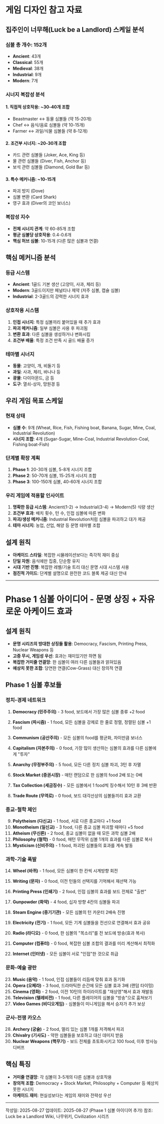# 게임 디자인 참고 자료

## 집주인이 너무해(Luck be a Landlord) 스케일 분석

### 심볼 총 개수: **152개**
- **Ancient**: 43개
- **Classical**: 55개  
- **Medieval**: 38개
- **Industrial**: 9개
- **Modern**: 7개

### 시너지 복잡성 분석

#### 1. **직접적 상호작용**: ~30-40개 조합
- Beastmaster ↔ 동물 심볼들 (약 15-20개)
- Chef ↔ 음식/음료 심볼들 (약 10-15개)
- Farmer ↔ 과일/식물 심볼들 (약 8-12개)

#### 2. **조건부 시너지**: ~20-30개 조합
- 카드 관련 심볼들 (Joker, Ace, King 등)
- 물 관련 심볼들 (Diver, Fish, Anchor 등)
- 보석 관련 심볼들 (Diamond, Gold Bar 등)

#### 3. **특수 메커니즘**: ~10-15개
- 파괴 방지 (Dove)
- 심볼 변환 (Card Shark)
- 영구 효과 (Diver의 코인 보너스)

### 복잡성 지수
- **전체 시너지 관계**: 약 60-85개 조합
- **평균 심볼당 상호작용**: 0.4-0.6개
- **핵심 허브 심볼**: 10-15개 (다른 많은 심볼과 연결)

## 핵심 메커니즘 분석

### 등급 시스템
- **Ancient**: 1골드 기본 생산 (고양이, 사과, 체리 등)
- **Modern**: 3골드이지만 페널티나 제약 (저주 심볼, 캡슐 심볼)  
- **Industrial**: 2-3골드의 강력한 시너지 효과

### 상호작용 시스템
1. **인접 시너지**: 특정 심볼끼리 붙어있을 때 추가 효과
2. **파괴 메커니즘**: 일부 심볼은 사용 후 파괴됨
3. **변환 효과**: 다른 심볼을 생성하거나 변화시킴
4. **조건부 배율**: 특정 조건 만족 시 골드 배율 증가

### 테마별 시너지
- **동물**: 고양이, 개, 비둘기 등
- **과일**: 사과, 체리, 바나나 등  
- **광물**: 다이아몬드, 금 등
- **도구**: 열쇠-상자, 망원경 등

## 우리 게임 목표 스케일

### 현재 상태
- **심볼 수**: 9개 (Wheat, Rice, Fish, Fishing boat, Banana, Sugar, Mine, Coal, Industrial Revolution)
- **시너지 조합**: 4개 (Sugar-Sugar, Mine-Coal, Industrial Revolution-Coal, Fishing boat-Fish)

### 단계별 확장 계획
1. **Phase 1**: 20-30개 심볼, 5-8개 시너지 조합
2. **Phase 2**: 50-70개 심볼, 15-25개 시너지 조합  
3. **Phase 3**: 100-150개 심볼, 40-60개 시너지 조합

### 우리 게임에 적용할 인사이트
1. **명확한 등급 시스템**: Ancient(1-2) → Industrial(3-4) → Modern(5) 식량 생산
2. **조건부 효과**: 배치 횟수, 턴 수, 인접 심볼에 따른 변화  
3. **파괴/생성 메커니즘**: Industrial Revolution처럼 심볼을 파괴하고 대가 제공
4. **테마 시너지**: 농업, 산업, 해양 등 문명 테마별 조합

## 설계 원칙
- **아케이드 스타일**: 복잡한 시뮬레이션보다는 즉각적 재미 중심
- **단일 자원**: 음식에만 집중, 단순함 유지
- **시대 기반 진행**: 복잡한 레벨/기술 트리 대신 문명 시대 시스템 사용
- **점진적 가이드**: 단계별 설명으로 완전한 코드 블록 제공 대신 안내

---

# Phase 1 심볼 아이디어 - 문명 상징 + 자유로운 아케이드 효과

## 설계 원칙
- **문명 시리즈의 방대한 상징들 활용**: Democracy, Fascism, Printing Press, Nuclear Weapons 등
- **고증 무시, 게임성 우선**: 효과는 재미있기만 하면 됨
- **복잡한 거미줄 연결망**: 한 심볼이 여러 다른 심볼들과 얽혀있음
- **예상치 못한 조합**: 당연한 연결(Cow-Grass) 대신 창의적 연결

## Phase 1 심볼 후보들

### 정치-경제 네트워크
1. **Democracy (민주주의)** - 3 food, 보드에서 가장 많은 심볼 종류 +2 food
2. **Fascism (파시즘)** - 1 food, 모든 심볼을 강제로 한 줄로 정렬, 정렬된 심볼 +1 food
3. **Communism (공산주의)** - 모든 심볼의 food를 평균화, 차이만큼 보너스
4. **Capitalism (자본주의)** - 0 food, 가장 많이 생산하는 심볼의 효과를 다른 심볼에게 "투자"
5. **Anarchy (무정부주의)** - 5 food, 모든 다른 정치 심볼 파괴, 3턴 후 자멸

6. **Stock Market (증권시장)** - 매턴 랜덤으로 한 심볼의 food 2배 또는 0배
7. **Tax Collection (세금징수)** - 모든 심볼에서 1 food씩 징수해서 10턴 후 3배 반환
8. **Trade Route (무역로)** - 0 food, 보드 대각선상의 심볼들끼리 효과 교환

### 종교-철학 체인
9. **Polytheism (다신교)** - 1 food, 서로 다른 종교마다 +1 food
10. **Monotheism (일신교)** - 3 food, 다른 종교 심볼 파괴할 때마다 +5 food  
11. **Atheism (무신론)** - 2 food, 종교 심볼이 없을 때 모든 과학 심볼 2배
12. **Philosophy (철학)** - 0 food, 매턴 무작위 심볼 1개의 효과를 다른 심볼로 복사
13. **Mysticism (신비주의)** - 1 food, 파괴된 심볼들의 효과를 계속 발동

### 과학-기술 폭발
14. **Wheel (바퀴)** - 1 food, 모든 심볼이 한 칸씩 시계방향 회전
15. **Writing (문자)** - 0 food, 이전 턴들의 선택지를 기억해서 재선택 가능
16. **Printing Press (인쇄기)** - 2 food, 인접 심볼의 효과를 보드 전체로 "출판"
17. **Gunpowder (화약)** - 4 food, 십자 방향 4칸의 심볼들 파괴
18. **Steam Engine (증기기관)** - 모든 심볼의 턴 카운터 2배속 진행

19. **Electricity (전기)** - 1 food, 모든 기계 심볼들을 전선으로 연결해서 효과 공유
20. **Radio (라디오)** - 0 food, 한 심볼의 "목소리"를 전 보드에 방송(효과 복사)
21. **Computer (컴퓨터)** - 0 food, 복잡한 심볼 조합의 결과를 미리 계산해서 최적화
22. **Internet (인터넷)** - 모든 심볼이 서로 "인접"한 것으로 취급

### 문화-예술 광란
23. **Music (음악)** - 1 food, 인접 심볼들이 리듬에 맞춰 효과 동기화  
24. **Opera (오페라)** - 3 food, 드라마틱한 순간에 모든 심볼 효과 3배 (랜덤 타이밍)
25. **Cinema (영화)** - 2 food, 이전 10턴의 하이라이트를 "재상영"해서 효과 재발동
26. **Television (텔레비전)** - 1 food, 다른 플레이어의 심볼을 "방송"으로 훔쳐보기
27. **Video Games (비디오게임)** - 심볼들이 미니게임을 해서 승자가 추가 보상

### 군사-전쟁 카오스
28. **Archery (궁술)** - 2 food, 멀리 있는 심볼 1개를 저격해서 파괴
29. **Chivalry (기사도)** - 약한 심볼들을 보호하고 대신 데미지 받음
30. **Nuclear Weapons (핵무기)** - 보드 전체를 초토화시키고 100 food, 이후 방사능 디버프

## 핵심 특징
- **거미줄 연결망**: 각 심볼이 3-5개의 다른 심볼과 상호작용
- **창의적 조합**: Democracy + Stock Market, Philosophy + Computer 등 예상치 못한 시너지
- **아케이드 재미**: 현실성보다는 게임의 재미와 전략성 우선

---
작성일: 2025-08-27
업데이트: 2025-08-27 (Phase 1 심볼 아이디어 추가)
참조: Luck be a Landlord Wiki, 나무위키, Civilization 시리즈